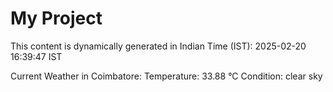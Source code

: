# My Project

This content is dynamically generated in Indian Time (IST): 2025-02-20 16:39:47 IST


Current Weather in Coimbatore:
Temperature: 33.88 °C
Condition: clear sky
